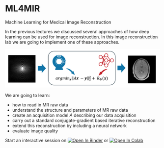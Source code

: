 # ML4MIR
Machine Learning for Medical Image Reconstruction

In the previous lectures we discussed several approaches of how deep learning can be used for image reconstruction. 
In this image reconstruction lab we are going to implement one of these approaches. 

![Model-aware regularisation](model_aware_regularisation.png)

We are going to learn:
- how to read in MR raw data
- understand the structure and parameters of MR raw data
- create an acquisition model $A$ describing our data acquisition
- carry out a standard conjugate-gradient based iterative reconstruction
- extend this reconstruction by including a neural network
- evaluate image quality

Start an interactive session on [![Open In Binder](https://mybinder.org/badge_logo.svg)](https://mybinder.org/v2/gh/ckolbPTB/ML4MIR.git/main) or [![Open In Colab](https://colab.research.google.com/assets/colab-badge.svg)](https://colab.research.google.com/github/ckolbPTB/ML4MIR/blob/main/image_reconstruction_lab.ipynb)
